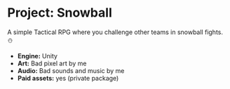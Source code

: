 # Project: Snowball

A simple Tactical RPG where you challenge other teams in snowball fights. ⛄

- **Engine:** Unity
- **Art:** Bad pixel art by me
- **Audio:** Bad sounds and music by me
- **Paid assets:** yes (private package)
